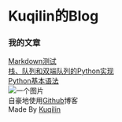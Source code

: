 # Kuqilin的Blog
### 我的文章
[Markdown测试](post-test)   
[栈、队列和双端队列的Python实现](zhan-dui-lie-hu-shuang-duan-dui-lie-di-python-shi-xian)   
[Python基本语法](python-ji-ben-yu-fa)   
![一个图片](https://cdn.luogu.com.cn/upload/image_hosting/8xuafeg2.png)   
自豪地使用[Github](https://github.com)博客   
Made By [Kuqilin](https://github.com/kuqilin/)
